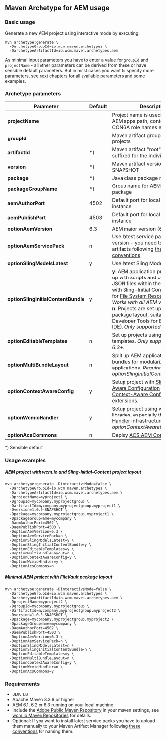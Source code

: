## Maven Archetype for AEM usage

### Basic usage

Generate a new AEM project using interactive mode by executing:

```
mvn archetype:generate \
  -DarchetypeGroupId=io.wcm.maven.archetypes \
  -DarchetypeArtifactId=io.wcm.maven.archetypes.aem
```

As minimal input parameters you have to enter a value for `groupId` and `projectName` - all other parameters can be derived from these or have sensible default parameters. But in most cases you want to specify more parameters, see next chapters for all available parameters and some examples.


### Archetype parameters

| Parameter                           | Default | Description
|-------------------------------------|---------|-------------
| **projectName**                     |         | Project name is used for building AEM apps path, content path, CONGA role names etc.
| **groupId**                         |         | Maven artifact groupId for all projects
| **artifactId**                      | \*)     | Maven artifact "root" artifactId, is suffixed for the individual modules
| **version**                         | \*)     | Maven artifact version - e.g. 1.0.0-SNAPSHOT
| **package**                         | \*)     | Java class package name
| **packageGroupName**                | \*)     | Group name for AEM content package
| **aemAuthorPort**                   | 4502    | Default port for local AEM author instance
| **aemPublishPort**                  | 4503    | Default port for local AEM publish instance
| **optionAemVersion**                | 6.3     | AEM major version (6.1, 6.2 or 6.3)
| **optionAemServicePack**            | n       | Use latest service pack for AEM version - you need to deploy artifacts following [these conventions][aem-binaries-conventions]
| **optionSlingModelsLatest**         | y       | Use latest Sling Models version
| **optionSlingInitialContentBundle** | y       | **y**: AEM application projects is set up with scripts and content parts as JSON files within the OSGi bundle with Sling-Initial Content, suitable for [File System Resource Provider][fsresource-adaptto-talk]. _Works with all AEM versions._<br/>**n**: Projects are set up with FileVault package layout, suitable for [AEM Developer Tools for Eclipse][aem-eclipse-ide] ([Sling IDE][sling-eclipse-ide]). _Only supported for AEM 6.3+._
  **optionEditableTemplates**         | n       | Set up projects using editable templates.  _Only supported for AEM 6.3+._
| **optionMultiBundleLayout**         | n       | Split up AEM application in multiple bundles for modularizing large AM applications. _Requires optionSlingInitialContentBundle='y'._
| **optionContextAwareConfig**        | y       | Setup project with [Sling Context-Aware Configuration][sling-caconfig] and [wcm.io Context-Aware Configuration][wcmio-caconfig] extensions.
| **optionWcmioHandler**              | y       | Setup project using wcm.io AEM libraries, especially the [wcm.io Handler][wcmio-handler] infrastructure. _Requires optionContextAwareConfig='y'._
| **optionAcsCommons**                | n       | Deploy [ACS AEM Commons][acs-aem-commons].

\*) Sensible default


### Usage examples

##### AEM project with wcm.io and Sling-Initial-Content project layout

```
mvn archetype:generate -DinteractiveMode=false \
  -DarchetypeGroupId=io.wcm.maven.archetypes \
  -DarchetypeArtifactId=io.wcm.maven.archetypes.aem \
  -DprojectName=myproject1 \
  -DgroupId=mycompany.myprojectgroup \
  -DartifactId=mycompany.myprojectgroup.myproject1 \
  -Dversion=1.0.0-SNAPSHOT \
  -Dpackage=mycompany.myprojectgroup.myproject1 \
  -DpackageGroupName=mycompany \
  -DaemAuthorPort=4502 \
  -DaemPublishPort=4503 \
  -DoptionAemVersion=6.3 \
  -DoptionAemServicePack=n \
  -DoptionSlingModelsLatest=y \
  -DoptionSlingInitialContentBundle=y \
  -DoptionEditableTemplates=y \
  -DoptionMultiBundleLayout=n \
  -DoptionContextAwareConfig=y \
  -DoptionWcmioHandler=y \
  -DoptionAcsCommons=n
```

##### Minimal AEM project with FileVault package layout

```
mvn archetype:generate -DinteractiveMode=false \
  -DarchetypeGroupId=io.wcm.maven.archetypes \
  -DarchetypeArtifactId=io.wcm.maven.archetypes.aem \
  -DprojectName=myproject2 \
  -DgroupId=mycompany.myprojectgroup \
  -DartifactId=mycompany.myprojectgroup.myproject2 \
  -Dversion=1.0.0-SNAPSHOT \
  -Dpackage=mycompany.myprojectgroup.myproject2 \
  -DpackageGroupName=mycompany \
  -DaemAuthorPort=4502 \
  -DaemPublishPort=4503 \
  -DoptionAemVersion=6.3 \
  -DoptionAemServicePack=n \
  -DoptionSlingModelsLatest=n \
  -DoptionSlingInitialContentBundle=n \
  -DoptionEditableTemplates=y \
  -DoptionMultiBundleLayout=n \
  -DoptionContextAwareConfig=y \
  -DoptionWcmioHandler=n \
  -DoptionAcsCommons=y
```


### Requirements

* JDK 1.8
* Apache Maven 3.3.9 or higher
* AEM 6.1, 6.2 or 6.3 running on your local machine
* Include the [Adobe Public Maven Repository][adobe-public-maven-repo] in your maven settings, see [wcm.io Maven Repositories][wcmio-maven] for details.
* Optional: If you want to install latest service packs you have to upload them manually to your Maven Artifact Manager following [these conventions][aem-binaries-conventions] for naming them.




[adobe-public-maven-repo]: https://repo.adobe.com/nexus/content/groups/public/
[wcmio-maven]: http://wcm.io/maven.html
[aem-binaries-conventions]: https://wcm-io.atlassian.net/wiki/x/AYC9Aw
[aem-eclipse-ide]: https://helpx.adobe.com/experience-manager/6-3/sites/developing/using/aem-eclipse.html
[sling-eclipse-ide]: https://sling.apache.org/documentation/development/ide-tooling.html
[fsresource-adaptto-talk]: https://adapt.to/2017/en/schedule/ease-development-with-apache-sling-file-system-resource-provider.html
[sling-caconfig]: https://sling.apache.org/documentation/bundles/context-aware-configuration/context-aware-configuration.html
[wcmio-caconfig]: http://wcm.io/caconfig/
[wcmio-handler]: http://wcm.io/handler
[acs-aem-commons]: https://adobe-consulting-services.github.io/acs-aem-commons/